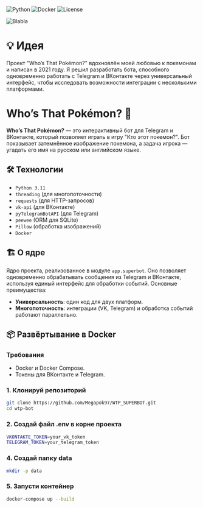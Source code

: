 ![Python](https://img.shields.io/badge/python-3.11-blue.svg)
![Docker](https://img.shields.io/badge/docker-ready-blue.svg)
![License](https://img.shields.io/badge/license-MIT-green.svg)

![Blabla](https://archives.bulbagarden.net/media/upload/thumb/8/84/WTP_EP001_before.png/300px-WTP_EP001_before.png)
# 💡 Идея 
Проект "Who’s That Pokémon?" вдохновлён моей любовью к покемонам и написан в 2021 году. Я решил разработать бота, способного одновременно работать с Telegram и ВКонтакте через универсальный интерфейс, чтобы исследовать возможности интеграции с несколькими платформами.
# Who’s That Pokémon? 🐾

**Who’s That Pokémon?** — это интерактивный бот для Telegram и ВКонтакте, который позволяет играть в игру "Кто этот покемон?". Бот показывает затемнённое изображение покемона, а задача игрока — угадать его имя на русском или английском языке.


## 🛠️ Технологии

- `Python 3.11`
- `threading` (для многопоточности)
- `requests` (для HTTP-запросов)
- `vk-api` (для ВКонтакте)
- `pyTelegramBotAPI` (для Telegram)
- `peewee` (ORM для SQLite)
- `Pillow` (обработка изображений)
- `Docker` 

## 🏗️ О ядре

Ядро проекта, реализованное в модуле `app.superbot`. Оно позволяет одновременно обрабатывать сообщения из Telegram и ВКонтакте, используя единый интерфейс для обработки событий. Основные преимущества:
- **Универсальность**: один код для двух платформ.
- **Многопоточность**: интеграции (VK, Telegram) и обработка событий работают параллельно.

## 📦 Развёртывание в Docker

### Требования

- Docker и Docker Compose.
- Токены для ВКонтакте и Telegram.

### 1. Клонируй репозиторий

```sh
git clone https://github.com/Megapok97/WTP_SUPERBOT.git
cd wtp-bot
```

### 2. Создай файл .env в корне проекта

```sh
VKONTAKTE_TOKEN=your_vk_token
TELEGRAM_TOKEN=your_telegram_token
```

### 4. Создай папку data
```sh
mkdir -p data
```

### 5. Запусти контейнер
```sh
docker-compose up --build
```
